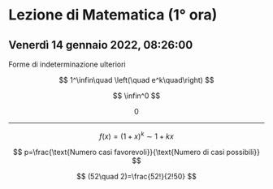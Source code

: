 # Lezione di Matematica (1° ora)
## Venerdì 14 gennaio 2022, 08:26:00

Forme di indeterminazione ulteriori

$$
1^\infin\quad \left(\quad e^k\quad\right)
$$

$$
\infin^0
$$

$$
0
$$


---


$$
f(x)=(1+x)^k\sim1+kx
$$

$$
$$

$$
p=\frac{\text{Numero casi favorevoli}}{\text{Numero di casi possibili}}
$$

$$
(52\quad 2)=\frac{52!}{2!50}
$$
<!--stackedit_data:
eyJoaXN0b3J5IjpbLTc0MDM2MjkwLC0xODE5MzU5NjMwLDM3OT
Q5OTA2NSwxNjMzMjI4Mzk5XX0=
-->